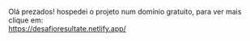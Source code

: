Olá prezados! hospedei o projeto num domínio gratuito, para ver mais clique em: <br>
<a target="_blank">https://desafioresultate.netlify.app/</a>
